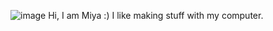 ![image](https://github.com/user-attachments/assets/3bdd32f7-18a2-4403-b6d0-a2cf3397deae)
Hi, I am Miya :) I like making stuff with my computer. 
